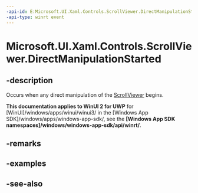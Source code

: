 ```yaml
---
-api-id: E:Microsoft.UI.Xaml.Controls.ScrollViewer.DirectManipulationStarted
-api-type: winrt event
---
```


<!-- Event syntax
public event Windows.Foundation.EventHandler DirectManipulationStarted<object>
-->

# Microsoft.UI.Xaml.Controls.ScrollViewer.DirectManipulationStarted

## -description
Occurs when any direct manipulation of the [ScrollViewer](scrollviewer.md) begins.

**This documentation applies to WinUI 2 for UWP** for [WinUI]/windows/apps/winui/winui3/ in the [Windows App SDK]/windows/apps/windows-app-sdk/, see the **[Windows App SDK namespaces]/windows/windows-app-sdk/api/winrt/**.

## -remarks

## -examples

## -see-also
